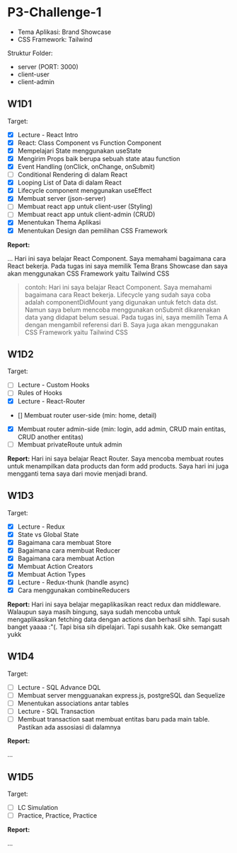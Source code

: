 # P3-Challenge-1

- Tema Aplikasi: Brand Showcase
- CSS Framework: Tailwind

Struktur Folder:

- server (PORT: 3000)
- client-user
- client-admin

## W1D1

Target:

- [x] Lecture - React Intro
- [x] React: Class Component vs Function Component
- [x] Mempelajari State menggunakan useState
- [x] Mengirim Props baik berupa sebuah state atau function
- [x] Event Handling (onClick, onChange, onSubmit)
- [ ] Conditional Rendering di dalam React
- [x] Looping List of Data di dalam React
- [x] Lifecycle component menggunakan useEffect
- [x] Membuat server (json-server)
- [ ] Membuat react app untuk client-user (Styling)
- [ ] Membuat react app untuk client-admin (CRUD)
- [x] Menentukan Thema Aplikasi
- [x] Menentukan Design dan pemilihan CSS Framework

**Report:**

...
Hari ini saya belajar React Component. Saya memahami bagaimana cara React bekerja. Pada tugas ini saya memilik Tema Brans Showcase dan saya akan menggunakan CSS Framework yaitu Tailwind CSS

> contoh: Hari ini saya belajar React Component. Saya memahami bagaimana cara React bekerja. Lifecycle yang sudah saya coba adalah componentDidMount yang digunakan untuk fetch data dst. Namun saya belum mencoba menggunakan onSubmit dikarenakan data yang didapat belum sesuai.
> Pada tugas ini, saya memilih Tema A dengan mengambil referensi dari B. Saya juga akan menggunakan CSS Framework yaitu Tailwind CSS

## W1D2

Target:

- [ ] Lecture - Custom Hooks
- [ ] Rules of Hooks
- [x] Lecture - React-Router
- [] Membuat router user-side (min: home, detail)
- [x] Membuat router admin-side (min: login, add admin, CRUD main entitas, CRUD another entitas)
- [ ] Membuat privateRoute untuk admin

**Report:**
Hari ini saya belajar React Router. Saya mencoba membuat routes untuk menampilkan data products dan form add products. Saya hari ini juga mengganti tema saya dari movie menjadi brand.

## W1D3

Target:

- [x] Lecture - Redux
- [x] State vs Global State
- [x] Bagaimana cara membuat Store
- [x] Bagaimana cara membuat Reducer
- [x] Bagaimana cara membuat Action
- [x] Membuat Action Creators
- [x] Membuat Action Types
- [x] Lecture - Redux-thunk (handle async)
- [x] Cara menggunakan combineReducers

**Report:**
Hari ini saya belajar megaplikasikan react redux dan middleware. Walaupun saya masih bingung, saya sudah mencoba untuk mengaplikasikan fetching data dengan actions dan berhasil sihh. Tapi susah banget yaaaa :"(. Tapi bisa sih dipelajari. Tapi susahh kak. Oke semangatt yukk

## W1D4

Target:

- [ ] Lecture - SQL Advance DQL
- [ ] Membuat server mengguanakan express.js, postgreSQL dan Sequelize
- [ ] Menentukan associations antar tables
- [ ] Lecture - SQL Transaction
- [ ] Membuat transaction saat membuat entitas baru pada main table. Pastikan ada assosiasi di dalamnya

**Report:**

...

## W1D5

Target:

- [ ] LC Simulation
- [ ] Practice, Practice, Practice

**Report:**

...
